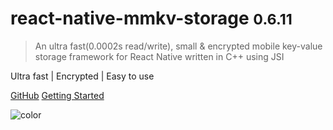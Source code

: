 # react-native-mmkv-storage <small>0.6.11</small>


> An ultra fast(0.0002s read/write), small & encrypted mobile key-value storage framework for React Native written in C++ using JSI

Ultra fast | Encrypted | Easy to use

[GitHub](https://github.com/ammarahm-ed/react-native-mmkv-storage)
[Getting Started](#react-native-mmkv-storage)



![color](#000000) 